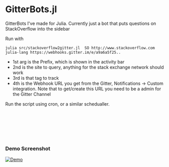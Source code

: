 # GitterBots.jl
GitterBots I've made for Julia. Currently just a bot that puts questions on StackOverflow into the sidebar


Run with

```
julia src/stackoverflow2gitter.jl  SO http://www.stackoverflow.com julia-lang https://webhooks.gitter.im/e/a9a6a5f25..

```

 - 1st arg is the Prefix, which is shown in the activity bar
 - 2nd is the site to query, anything for the stack exchange network should work
 - 3rd is that tag to track
 - 4th is the Webhook URL you get from the Gitter, Notifications -> Custom integration.
Note that to get/create this URL you need to be a admin for the Gitter Channel

Run the script using cron, or a similar schedualler.


<br/><br/><br/><br/><br/>
### Demo Screenshot

[![Demo](http://i.stack.imgur.com/WG7OL.png)](http://i.stack.imgur.com/WG7OL.png)
